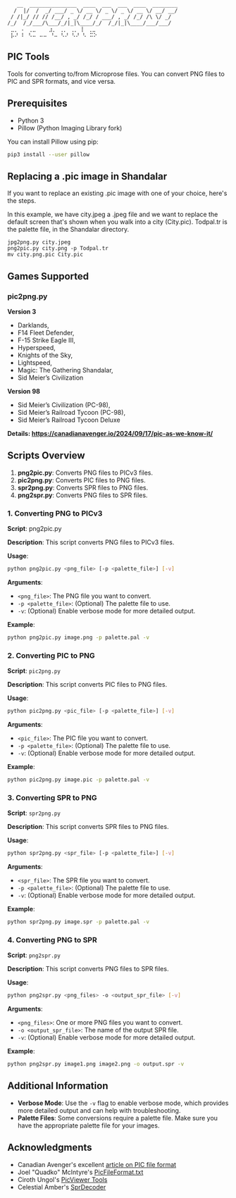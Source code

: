 ```
   __  _______________  ____  ___  ___  ____  ________
  /  |/  /  _/ ___/ _ \/ __ \/ _ \/ _ \/ __ \/ __/ __/
 / /|_/ // // /__/ , _/ /_/ / ___/ , _/ /_/ /\ \/ _/
/_/  /_/___/\___/_/|_|\____/_/  /_/|_|\____/___/___/
 ⣀⡀ ⠄ ⢀⣀    ⣰⡀ ⢀⡀ ⢀⡀ ⡇ ⢀⣀
 ⡧⠜ ⠇ ⠣⠤ ⠤⠤ ⠘⠤ ⠣⠜ ⠣⠜ ⠣ ⠭⠕

```

## PIC Tools

Tools for converting to/from Microprose files. You can convert PNG files to PIC and SPR formats, and vice versa.

## Prerequisites

- Python 3
- Pillow (Python Imaging Library fork)

You can install Pillow using pip:

```sh
pip3 install --user pillow
```

## Replacing a .pic image in Shandalar

If you want to replace an existing .pic image with one of your choice, here's the steps.

In this example, we have city.jpeg a .jpeg file and we want to replace the default screen that's shown when you walk into a city (City.pic). Todpal.tr is the palette file, in the Shandalar directory.

    jpg2png.py city.jpeg
    png2pic.py city.png -p Todpal.tr
    mv city.png.pic City.pic

## Games Supported

### pic2png.py

**Version 3**

- Darklands,
- F14 Fleet Defender,
- F-15 Strike Eagle III,
- Hyperspeed,
- Knights of the Sky,
- Lightspeed,
- Magic: The Gathering Shandalar,
- Sid Meier’s Civilization

**Version 98**

- Sid Meier’s Civilization (PC-98),
- Sid Meier’s Railroad Tycoon (PC-98),
- Sid Meier’s Railroad Tycoon Deluxe

**Details: https://canadianavenger.io/2024/09/17/pic-as-we-know-it/**


## Scripts Overview

1. **png2pic.py**: Converts PNG files to PICv3 files.
2. **pic2png.py**: Converts PIC files to PNG files.
3. **spr2png.py**: Converts SPR files to PNG files.
4. **png2spr.py**: Converts PNG files to SPR files.

### 1. Converting PNG to PICv3

**Script**: png2pic.py

**Description**: This script converts PNG files to PICv3 files.

**Usage**:

```sh
python png2pic.py <png_file> [-p <palette_file>] [-v]
```

**Arguments**:
- `<png_file>`: The PNG file you want to convert.
- `-p <palette_file>`: (Optional) The palette file to use.
- `-v`: (Optional) Enable verbose mode for more detailed output.

**Example**:

```sh
python png2pic.py image.png -p palette.pal -v
```

### 2. Converting PIC to PNG

**Script**: `pic2png.py`

**Description**: This script converts PIC files to PNG files.

**Usage**:

```sh
python pic2png.py <pic_file> [-p <palette_file>] [-v]
```

**Arguments**:
- `<pic_file>`: The PIC file you want to convert.
- `-p <palette_file>`: (Optional) The palette file to use.
- `-v`: (Optional) Enable verbose mode for more detailed output.

**Example**:

```sh
python pic2png.py image.pic -p palette.pal -v
```

### 3. Converting SPR to PNG

**Script**: `spr2png.py`

**Description**: This script converts SPR files to PNG files.

**Usage**:

```sh
python spr2png.py <spr_file> [-p <palette_file>] [-v]
```

**Arguments**:
- `<spr_file>`: The SPR file you want to convert.
- `-p <palette_file>`: (Optional) The palette file to use.
- `-v`: (Optional) Enable verbose mode for more detailed output.

**Example**:

```sh
python spr2png.py image.spr -p palette.pal -v

```

### 4. Converting PNG to SPR

**Script**: `png2spr.py`

**Description**: This script converts PNG files to SPR files.

**Usage**:

```sh
python png2spr.py <png_files> -o <output_spr_file> [-v]
```

**Arguments**:
- `<png_files>`: One or more PNG files you want to convert.
- `-o <output_spr_file>`: The name of the output SPR file.
- `-v`: (Optional) Enable verbose mode for more detailed output.

**Example**:

```sh
python png2spr.py image1.png image2.png -o output.spr -v
```

## Additional Information

- **Verbose Mode**: Use the `-v` flag to enable verbose mode, which provides more detailed output and can help with troubleshooting.
- **Palette Files**: Some conversions require a palette file. Make sure you have the appropriate palette file for your images.

## Acknowledgments

- Canadian Avenger's excellent [article on PIC file format](https://canadianavenger.io/2024/09/17/pic-as-we-know-it/#pic-aliases)
- Joel "Quadko" McIntyre's [PicFileFormat.txt](https://www.joelmcintyre.com/PicFileFormat.txt)
- Ciroth Ungol's [PicViewer Tools](https://www.slightlymagic.net/forum/viewtopic.php?f=25&t=7509)
- Celestial Amber's [SprDecoder](https://github.com/CelestialAmber/ShandalarImageToolbox/blob/master/ShandalarImageToolbox/File%20Format%20Helpers/SprDecoder.cs)
